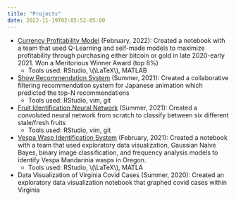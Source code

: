 ```yaml
---
title: "Projects"
date: 2022-11-19T02:05:52-05:00
---
```


* [Currency Profitability Model](https://www.overleaf.com/read/rptmrcssxxzh) (February, 2022): Created a notebook with a team that used Q-Learning and self-made models to maximize profitability through purchasing either bitcoin or gold in late 2020-early 2021. Won a Meritorious Winner Award (top 8%)
    - Tools used: RStudio, \\(\\LaTeX\\), MATLAB
* [Show Recommendation System](https://github.com/danilka4/anime-recommendation-database-2020) (Summer, 2021): Created a collaborative filtering recommendation system for Japanese animation which predicted the top-N recommendations
    - Tools used: RStudio, vim, git
* [Fruit Identification Neural Network](https://www.kaggle.com/code/danielpalamarchuk/identifying-fruits-and-staleness-using-keras) (Summer, 2021): Created a convoluted neural network from scratch to classify between six different stale/fresh fruits
    - Tools used: RStudio, vim, git
* [Vespa Wasp Identification System](https://github.com/danilka4/MCM-2021) (February, 2021): Created a notebook with a team that used exploratory data visualization, Gaussian Naive Bayes, binary image classification, and frequency analysis models to identify Vespa Mandarinia wasps in Oregon.
    - Tools used: RStudio, \\(\\LaTeX\\), MATLA
* Data Visualization of Virginia Covid Cases (Summer, 2020): Created an exploratory data visualization notebook that graphed covid cases within Virginia
